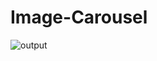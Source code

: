 # Image-Carousel

![output](https://user-images.githubusercontent.com/83771780/202842663-098d8f4e-f138-4492-8d65-af13289e2989.png)

